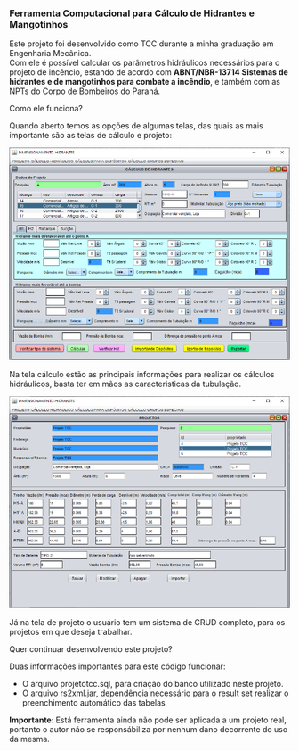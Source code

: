 <h3>Ferramenta Computacional para Cálculo de Hidrantes e Mangotinhos</h3>
Este projeto foi desenvolvido como TCC durante a minha graduação em Engenharia Mecânica.<br>
Com ele é possível calcular os parâmetros hidráulicos necessários para o projeto de incêncio,
estando de acordo com <b>ABNT/NBR-13714 Sistemas de hidrantes e de mangotinhos para combate a incêndio</b>, 
e também com as NPTs do Corpo de Bombeiros do Paraná.

Como ele funciona?

Quando aberto temos as opções de algumas telas, das quais as mais importante são as telas de cálculo e projeto:

![](/img/tela_calculo.png)

Na tela cálculo estão as principais informações para realizar os cálculos hidráulicos, basta ter em mãos as caracteristicas
da tubulação.

![](/img/tela_projeto.png) 

Já na tela de projeto o usuário tem um sistema de CRUD completo, para os projetos em que deseja trabalhar.

Quer continuar desenvolvendo este projeto?

Duas informações importantes para este código funcionar:
<ul>
    <li> O arquivo projetotcc.sql, para criação do banco utilizado neste projeto.</li>
    <li> O arquivo rs2xml.jar, dependência necessário para o result set realizar o preenchimento automático das tabelas</li>

</ul>

<b>Importante: </b> Está ferramenta ainda não pode ser aplicada a um projeto real, portanto o autor não se responsábiliza por nenhum dano decorrente do uso da mesma.



